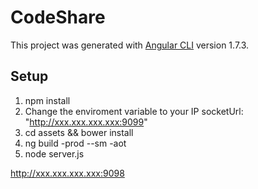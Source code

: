 # CodeShare

This project was generated with [Angular CLI](https://github.com/angular/angular-cli) version 1.7.3.

## Setup
1) npm install
2) Change the enviroment variable to your IP  socketUrl: "http://xxx.xxx.xxx.xxx:9099"
3) cd assets && bower install
4) ng build -prod --sm -aot
5) node server.js

http://xxx.xxx.xxx.xxx:9098
